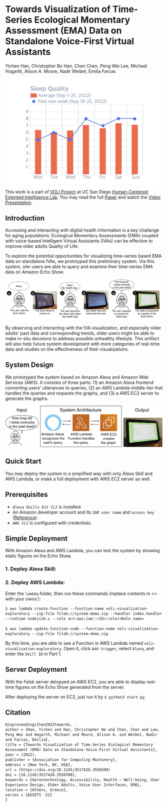 # Towards Visualization of Time-Series Ecological Momentary Assessment (EMA) Data on Standalone Voice-First Virtual Assistants
Yichen Han, Christopher Bo Han, Chen Chen, Peng Wei Lee, Michael Hogarth, Alison A. Moore, Nadir Weibel, Emilia Farcas

![A user's past sleep quality presented on an Amazon Echo Show](documentation/sleepquality.jpg)

This work is a part of [VOLI Project](http://voli.ucsd.edu/) at UC San Diego [Human-Centered Extented Intelligence Lab](https://hxi.ucsd.edu/). You may read the full [Paper]() and watch the [Video Presentation](https://drive.google.com/file/d/1VW-CC7GzLiob--P1NYOe89nwbE7B3i1s/view?usp=sharing).


## Introduction
Accessing and interacting with digital health information is a key challange for aging populations. Ecological Momentary Assessments (EMA) coupled with voice-based Intelligent Virtual Assistants (IVAs) can be effective to improve older adults Quality of Life.

To explore the potential opportunities for visualizing time-series based EMA data on standalone IVAs, we prototyped this preliminary system. Via this system, oler users are able to query and examine their time-series EMA data on Amazon Echo Show.

![With touchscreen based standalone voice–first IVAs, older adults are able to query and visualize the time–series based EMA data (e.g., the quality and time of the sleep).](documentation/Sample_Workflow.jpg)

By observing and interacting with the IVA visualization, and especially older adults’ past data and corresponding trends, older users might be able
to make in-situ decisions to address possible unhealthy lifestyle. This artifact will also help future system development with more categories of real-time data and studies on the effectiveness of their visualizations.

## System Design
We prototyped the system based on Amazon Alexa and Amazon Web Services (AWS). It consists of three parts: (1) an Amazon Alexa frontend converting users’ utterances to queries, (2) an AWS Lambda middle-tier that handles the queries and requests the graphs, and (3) a AWS EC2 server to generate the graphs.

![When older adults request a graph from voice assistant Alexa. AWS Lambda handles this request by asking EC2 to generate a graph and send it back to Echo show, paired with Alexa.](documentation/System_Design.jpg)

## Quick Start
You may deploy the system in a simplified way with only Alexa Skill and AWS Lambda, or make a full deployment with AWS EC2 server as well.

## Prerequisites
+ ```Alexa Skills Kit CLI``` is installed.
+ An Amazon developer account and its ```IAM user name``` and ```access key``` ([Reference](https://docs.aws.amazon.com/powershell/latest/userguide/pstools-appendix-sign-up.html)).
+ ```AWS CLI``` is configured with credentials.

## Simple Deployment
With Amazon Alexa and AWS Lambda, you can test the system by showing static figures on the Echo Show.

### 1. Deploy Alexa Skill:

### 2. Deploy AWS Lambda:
Enter the ```lambda``` folder, then run these commands (replace contents in <> with your owns'):

```
$ aws lambda create-function --function-name voli-visualization-exploratory --zip-file fileb://system-demo.zip --handler index.handler --runtime nodejs16.x --role arn:aws:iam::<ID>:role/<Role name>

$ aws lambda update-function-code --function-name voli-visualization-exploratory --zip-file fileb://system-demo.zip
```

By this time, you are able to see a Function in AWS Lambda named ```voli-visualization-exploratory```. Open it, click ```Add trigger```, select ```Alexa```, and enter the ```Skill ID``` in Part 1.

## Server Deployment
With the Falsk server delopyed on AWS EC2, you are able to display real-time figures on the Echo Show generated from the server.

After deploying the server on EC2, just run it by ```$ python3 start.py```. 
<!-- Then you can change the URL of ```backgroundImageSource``` in ```/lambda/documents/visualization_background_document.json``` to the URL returning images in ```server/app/api.py```.  -->

## Citation
```
@inproceedings{han2022towards,
author = {Han, Yichen and Han, Christopher Bo and Chen, Chen and Lee, Peng Wei and Hogarth, Michael and Moore, Alison A. and Weibel, Nadir and Farcas, Emilia},
title = {Towards Visualization of Time-Series Ecological Momentary Assessment (EMA) Data on Standalone Voice-First Virtual Assistants},
year = (2022),
publisher = {Association for Computing Machinery},
address = {New York, NY, USA},
url = (https://doi.org/10.1145/3517428.3550398)
doi = {10.1145/3517428.3550398},
keywords = {Gerontechnology, Accessibility, Health – Well-being, User Experience Design, Older Adults, Voice User Interfaces, EMA},
location = {Athens, Greece},
series = {ASSETS '22}
}
```